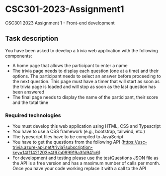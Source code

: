 # CSC301-2023-Assignment1
CSC301 2023 Assignment 1 - Front-end development

## Task description
You have been asked to develop a trivia web application with the following components:
- A home page that allows the participant to enter a name
- The trivia page needs to display each question (one at a time) and their options. The participant needs to select an answer before proceeding to the next question. This page must have a timer that will start as soon as the trivia page is loaded and will stop as soon as the last question has been answered
- The final page needs to display the name of the participant, their score and the total time

### Required technologies
- You must develop this web application using HTML, CSS and Typescript
- You have to use a CSS framework (e.g., bootstrap, tailwind, etc.)
- The typescript files have to be compiled to JavaScript
- You have to get the questions from the following API (https://usc-trivia.azure-api.net/trivia?subscription-key=14f11421203e4f67a099919a3fd941c6)
- For development and testing please use the testQuestions JSON file as the API is a free version and has a maximum number of calls per month. Once you have your code working replace it with a call to the API
